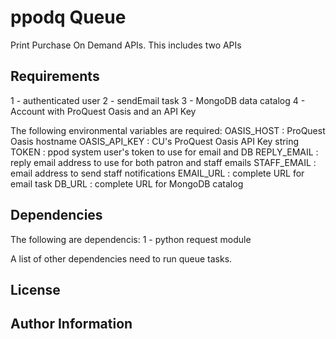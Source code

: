 ppodq Queue
======================

Print Purchase On Demand APIs.  This includes two APIs

Requirements
------------
1 - authenticated user
2 - sendEmail task
3 - MongoDB data catalog
4 - Account with ProQuest Oasis and an API Key 

The following environmental variables are required: 
    OASIS_HOST : ProQuest Oasis hostname
    OASIS_API_KEY : CU's ProQuest Oasis API Key string
    TOKEN : ppod system user's token to use for email and DB
    REPLY_EMAIL : reply email address to use for both patron and staff emails
    STAFF_EMAIL : email address to send staff notifications
    EMAIL_URL : complete URL for email task
    DB_URL : complete URL for MongoDB catalog


Dependencies
------------

The following are dependencis:
1 - python request module

A list of other dependencies need to run queue tasks.


License
-------


Author Information
------------------
